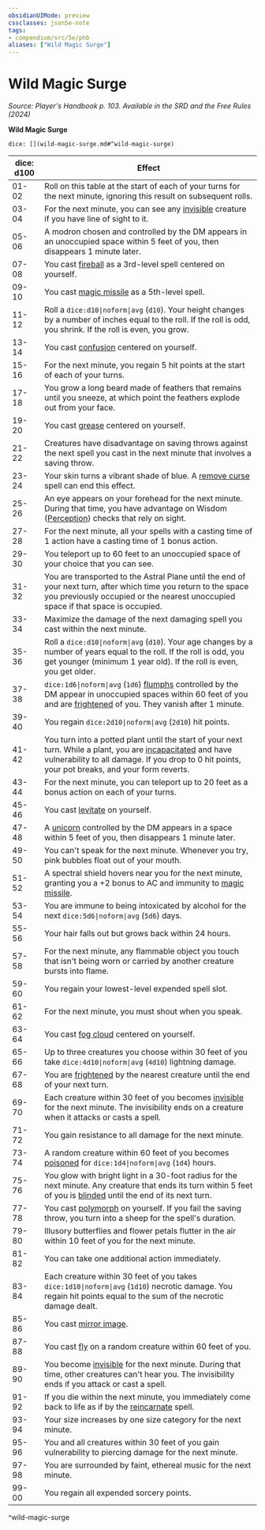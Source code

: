 ```yaml
---
obsidianUIMode: preview
cssclasses: json5e-note
tags:
- compendium/src/5e/phb
aliases: ["Wild Magic Surge"]
---
```

# Wild Magic Surge
*Source: Player's Handbook p. 103. Available in the <span title='Systems Reference Document (5.2)'>SRD</span> and the Free Rules (2024)* 

**Wild Magic Surge**

`dice: [](wild-magic-surge.md#^wild-magic-surge)`

| dice: d100 | Effect |
|------------|--------|
| 01-02 | Roll on this table at the start of each of your turns for the next minute, ignoring this result on subsequent rolls. |
| 03-04 | For the next minute, you can see any [invisible](/compendium/rules/conditions.md#Invisible) creature if you have line of sight to it. |
| 05-06 | A modron chosen and controlled by the DM appears in an unoccupied space within 5 feet of you, then disappears 1 minute later. |
| 07-08 | You cast [fireball](compendium/spells/fireball.md) as a 3rd-level spell centered on yourself. |
| 09-10 | You cast [magic missile](compendium/spells/magic-missile.md) as a 5th-level spell. |
| 11-12 | Roll a `dice:d10\|noform\|avg` (`d10`). Your height changes by a number of inches equal to the roll. If the roll is odd, you shrink. If the roll is even, you grow. |
| 13-14 | You cast [confusion](compendium/spells/confusion.md) centered on yourself. |
| 15-16 | For the next minute, you regain 5 hit points at the start of each of your turns. |
| 17-18 | You grow a long beard made of feathers that remains until you sneeze, at which point the feathers explode out from your face. |
| 19-20 | You cast [grease](compendium/spells/grease.md) centered on yourself. |
| 21-22 | Creatures have disadvantage on saving throws against the next spell you cast in the next minute that involves a saving throw. |
| 23-24 | Your skin turns a vibrant shade of blue. A [remove curse](compendium/spells/remove-curse.md) spell can end this effect. |
| 25-26 | An eye appears on your forehead for the next minute. During that time, you have advantage on Wisdom ([Perception](/compendium/rules/skills.md#Perception)) checks that rely on sight. |
| 27-28 | For the next minute, all your spells with a casting time of 1 action have a casting time of 1 bonus action. |
| 29-30 | You teleport up to 60 feet to an unoccupied space of your choice that you can see. |
| 31-32 | You are transported to the Astral Plane until the end of your next turn, after which time you return to the space you previously occupied or the nearest unoccupied space if that space is occupied. |
| 33-34 | Maximize the damage of the next damaging spell you cast within the next minute. |
| 35-36 | Roll a `dice:d10\|noform\|avg` (`d10`). Your age changes by a number of years equal to the roll. If the roll is odd, you get younger (minimum 1 year old). If the roll is even, you get older. |
| 37-38 | `dice:1d6\|noform\|avg` (`1d6`) [flumphs](compendium/bestiary/aberration/flumph.md) controlled by the DM appear in unoccupied spaces within 60 feet of you and are [frightened](/compendium/rules/conditions.md#Frightened) of you. They vanish after 1 minute. |
| 39-40 | You regain `dice:2d10\|noform\|avg` (`2d10`) hit points. |
| 41-42 | You turn into a potted plant until the start of your next turn. While a plant, you are [incapacitated](/compendium/rules/conditions.md#Incapacitated) and have vulnerability to all damage. If you drop to 0 hit points, your pot breaks, and your form reverts. |
| 43-44 | For the next minute, you can teleport up to 20 feet as a bonus action on each of your turns. |
| 45-46 | You cast [levitate](compendium/spells/levitate.md) on yourself. |
| 47-48 | A [unicorn](compendium/bestiary/celestial/unicorn.md) controlled by the DM appears in a space within 5 feet of you, then disappears 1 minute later. |
| 49-50 | You can't speak for the next minute. Whenever you try, pink bubbles float out of your mouth. |
| 51-52 | A spectral shield hovers near you for the next minute, granting you a +2 bonus to AC and immunity to [magic missile](compendium/spells/magic-missile.md). |
| 53-54 | You are immune to being intoxicated by alcohol for the next `dice:5d6\|noform\|avg` (`5d6`) days. |
| 55-56 | Your hair falls out but grows back within 24 hours. |
| 57-58 | For the next minute, any flammable object you touch that isn't being worn or carried by another creature bursts into flame. |
| 59-60 | You regain your lowest-level expended spell slot. |
| 61-62 | For the next minute, you must shout when you speak. |
| 63-64 | You cast [fog cloud](compendium/spells/fog-cloud.md) centered on yourself. |
| 65-66 | Up to three creatures you choose within 30 feet of you take `dice:4d10\|noform\|avg` (`4d10`) lightning damage. |
| 67-68 | You are [frightened](/compendium/rules/conditions.md#Frightened) by the nearest creature until the end of your next turn. |
| 69-70 | Each creature within 30 feet of you becomes [invisible](/compendium/rules/conditions.md#Invisible) for the next minute. The invisibility ends on a creature when it attacks or casts a spell. |
| 71-72 | You gain resistance to all damage for the next minute. |
| 73-74 | A random creature within 60 feet of you becomes [poisoned](/compendium/rules/conditions.md#Poisoned) for `dice:1d4\|noform\|avg` (`1d4`) hours. |
| 75-76 | You glow with bright light in a 30-foot radius for the next minute. Any creature that ends its turn within 5 feet of you is [blinded](/compendium/rules/conditions.md#Blinded) until the end of its next turn. |
| 77-78 | You cast [polymorph](compendium/spells/polymorph.md) on yourself. If you fail the saving throw, you turn into a sheep for the spell's duration. |
| 79-80 | Illusory butterflies and flower petals flutter in the air within 10 feet of you for the next minute. |
| 81-82 | You can take one additional action immediately. |
| 83-84 | Each creature within 30 feet of you takes `dice:1d10\|noform\|avg` (`1d10`) necrotic damage. You regain hit points equal to the sum of the necrotic damage dealt. |
| 85-86 | You cast [mirror image](compendium/spells/mirror-image.md). |
| 87-88 | You cast [fly](compendium/spells/fly.md) on a random creature within 60 feet of you. |
| 89-90 | You become [invisible](/compendium/rules/conditions.md#Invisible) for the next minute. During that time, other creatures can't hear you. The invisibility ends if you attack or cast a spell. |
| 91-92 | If you die within the next minute, you immediately come back to life as if by the [reincarnate](compendium/spells/reincarnate.md) spell. |
| 93-94 | Your size increases by one size category for the next minute. |
| 95-96 | You and all creatures within 30 feet of you gain vulnerability to piercing damage for the next minute. |
| 97-98 | You are surrounded by faint, ethereal music for the next minute. |
| 99-00 | You regain all expended sorcery points. |
^wild-magic-surge
